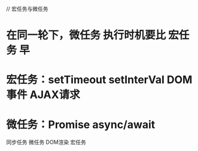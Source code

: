 // 宏任务与微任务
# 在同一轮下，微任务 执行时机要比 宏任务 早

# 宏任务：setTimeout setInterVal DOM事件 AJAX请求
# 微任务：Promise async/await

同步任务 微任务 DOM渲染 宏任务